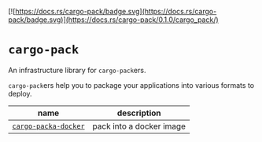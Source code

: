 [![https://docs.rs/cargo-pack/badge.svg](https://docs.rs/cargo-pack/badge.svg)](https://docs.rs/cargo-pack/0.1.0/cargo_pack/)

# `cargo-pack`

An infrastructure library for `cargo-pack`ers.

`cargo-pack`ers help you to package your applications into various formats to deploy.

| name                     | description              |
|--------------------------|--------------------------|
| [`cargo-packa-docker`][] | pack into a docker image |

[`cargo-packa-docker`]: https://github.com/KeenS/cargo-pack-docker
